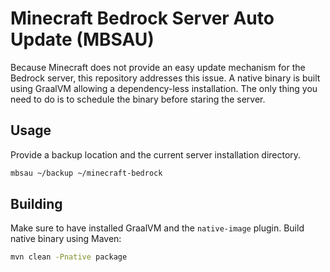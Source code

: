# Minecraft Bedrock Server Auto Update (MBSAU)

Because Minecraft does not provide an easy update mechanism for the Bedrock server, this repository addresses this issue.
A native binary is built using GraalVM allowing a dependency-less installation. The only thing you need to do
is to schedule the binary before staring the server.

## Usage
Provide a backup location and the current server installation directory.
```bash
mbsau ~/backup ~/minecraft-bedrock
```

## Building
Make sure to have installed GraalVM and the `native-image` plugin. Build native binary using Maven:
```bash
mvn clean -Pnative package
```